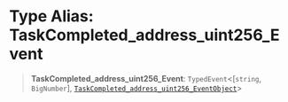 # Type Alias: TaskCompleted\_address\_uint256\_Event

> **TaskCompleted\_address\_uint256\_Event**: `TypedEvent`\<\[`string`, `BigNumber`\], [`TaskCompleted_address_uint256_EventObject`](../interfaces/TaskCompleted_address_uint256_EventObject.md)\>
